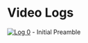 # Video Logs


[![Log 0](https://img.youtube.com/vi/AU9d4HggRX0/0.jpg)](https://www.youtube.com/watch?v=AU9d4HggRX0) - Initial Preamble